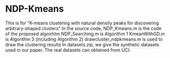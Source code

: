 # NDP-Kmeans
This is for "K-means clustering with natural density peaks for discovering arbitrary-shaped clusters"
In the source code, NDP_Kmeans.m is the code of the proposed algoirhtm
NDP_Searching.m is Algorithm 1
KmeanWithGD.m is Algorithm 3 (including Algorithm 2) 
drawcluster_ndpkmeans.m is used to draw the clustering results
In datasets.zip, we give the synthetic datasets used in our paper. The real datasets can obtained from UCI.
